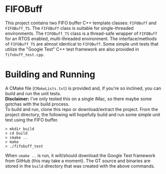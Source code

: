 # FIFOBuff
This project contains two FIFO buffer C++ template classes: `FIFOBuff` and `FIFOBuff_TS`.  The `FIFOBuff` 
class is suitable for single-threaded environments.  The `FIFOBuff_TS` class is a thread-safe wrapper of 
`FIFOBuff` for an RTOS enabled, multi-threaded environment.  The interface/methods of `FIFOBuff_TS` are 
almost identical to `FIFOBuff`.   Some simple unit tests that utilize the "Google Test" C++ test
framework are also provided in `fifobuff_test.cpp`.

# Building and Running
A CMake file (`CMakeLists.txt`) is provided and, if you're so inclined, you can build and run the unit tests.  
**Disclaimer:** I've only tested this on a single iMac, so there maybe some gotchas with the build process.  
To build and run, clone this repo or download/extract the project.  From the
project directory, the following will hopefully build and run some simple unit test using the FIFO buffer.

```
> mkdir build
> cd build
> cmake ..
> make
> ./fifobuff_test
```

When `cmake ..` is run, it will/should download the Google Test framework from GitHub (this may take a
moment).  The GT source and binaries are stored in the `build` directory that was 
created with the above commands. 
